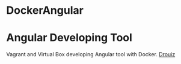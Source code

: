 # DockerAngular
<h1> Angular Developing Tool </h1>
Vagrant and Virtual Box developing Angular tool with Docker.
<a href="https://www.drouiz.com"> Drouiz </a>
